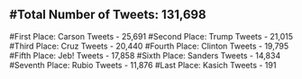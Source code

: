 #Total Number of Tweets: 131,698 
---
#First Place: Carson Tweets - 25,691
#Second Place: Trump Tweets - 21,015
#Third Place: Cruz Tweets - 20,440
#Fourth Place: Clinton Tweets - 19,795
#Fifth Place: Jeb! Tweets - 17,858
#Sixth Place: Sanders Tweets - 14,834
#Seventh Place: Rubio Tweets - 11,876
#Last Place: Kasich Tweets - 191
